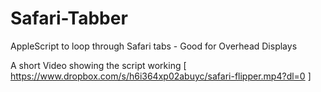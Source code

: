 # Safari-Tabber

AppleScript to loop through Safari tabs - Good for Overhead Displays

A short Video showing the script working [ https://www.dropbox.com/s/h6i364xp02abuyc/safari-flipper.mp4?dl=0 ]

